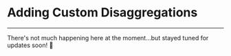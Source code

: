 # Adding Custom Disaggregations

---

There's not much happening here at the moment...but stayed tuned for updates soon! :rabbit:

